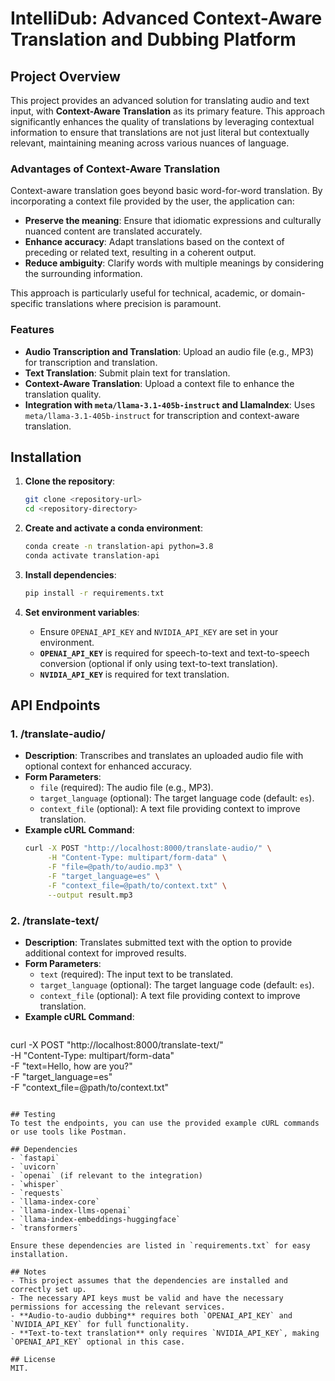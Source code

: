 # IntelliDub: Advanced Context-Aware Translation and Dubbing Platform

## Project Overview
This project provides an advanced solution for translating audio and text input, with **Context-Aware Translation** as its primary feature. This approach significantly enhances the quality of translations by leveraging contextual information to ensure that translations are not just literal but contextually relevant, maintaining meaning across various nuances of language.

### Advantages of Context-Aware Translation
Context-aware translation goes beyond basic word-for-word translation. By incorporating a context file provided by the user, the application can:
- **Preserve the meaning**: Ensure that idiomatic expressions and culturally nuanced content are translated accurately.
- **Enhance accuracy**: Adapt translations based on the context of preceding or related text, resulting in a coherent output.
- **Reduce ambiguity**: Clarify words with multiple meanings by considering the surrounding information.

This approach is particularly useful for technical, academic, or domain-specific translations where precision is paramount.

### Features
- **Audio Transcription and Translation**: Upload an audio file (e.g., MP3) for transcription and translation.
- **Text Translation**: Submit plain text for translation.
- **Context-Aware Translation**: Upload a context file to enhance the translation quality.
- **Integration with `meta/llama-3.1-405b-instruct` and LlamaIndex**: Uses `meta/llama-3.1-405b-instruct` for transcription and context-aware translation.

## Installation
1. **Clone the repository**:
   ```bash
   git clone <repository-url>
   cd <repository-directory>
   ```

2. **Create and activate a conda environment**:
   ```bash
   conda create -n translation-api python=3.8
   conda activate translation-api
   ```

3. **Install dependencies**:
   ```bash
   pip install -r requirements.txt
   ```

4. **Set environment variables**:
   - Ensure `OPENAI_API_KEY` and `NVIDIA_API_KEY` are set in your environment.
   - **`OPENAI_API_KEY`** is required for speech-to-text and text-to-speech conversion (optional if only using text-to-text translation).
   - **`NVIDIA_API_KEY`** is required for text translation.

## API Endpoints
### 1. **/translate-audio/**
- **Description**: Transcribes and translates an uploaded audio file with optional context for enhanced accuracy.
- **Form Parameters**:
  - `file` (required): The audio file (e.g., MP3).
  - `target_language` (optional): The target language code (default: `es`).
  - `context_file` (optional): A text file providing context to improve translation.
- **Example cURL Command**:
  ```bash
  curl -X POST "http://localhost:8000/translate-audio/" \
       -H "Content-Type: multipart/form-data" \
       -F "file=@path/to/audio.mp3" \
       -F "target_language=es" \
       -F "context_file=@path/to/context.txt" \
       --output result.mp3
  ```

### 2. **/translate-text/**
- **Description**: Translates submitted text with the option to provide additional context for improved results.
- **Form Parameters**:
  - `text` (required): The input text to be translated.
  - `target_language` (optional): The target language code (default: `es`).
  - `context_file` (optional): A text file providing context to improve translation.
- **Example cURL Command**:
  ```bash
curl -X POST "http://localhost:8000/translate-text/" \
     -H "Content-Type: multipart/form-data" \
     -F "text=Hello, how are you?" \
     -F "target_language=es" \
     -F "context_file=@path/to/context.txt"
  ```

## Testing
To test the endpoints, you can use the provided example cURL commands or use tools like Postman.

## Dependencies
- `fastapi`
- `uvicorn`
- `openai` (if relevant to the integration)
- `whisper`
- `requests`
- `llama-index-core`
- `llama-index-llms-openai`
- `llama-index-embeddings-huggingface`
- `transformers`

Ensure these dependencies are listed in `requirements.txt` for easy installation.

## Notes
- This project assumes that the dependencies are installed and correctly set up.
- The necessary API keys must be valid and have the necessary permissions for accessing the relevant services.
- **Audio-to-audio dubbing** requires both `OPENAI_API_KEY` and `NVIDIA_API_KEY` for full functionality.
- **Text-to-text translation** only requires `NVIDIA_API_KEY`, making `OPENAI_API_KEY` optional in this case.

## License
MIT.


